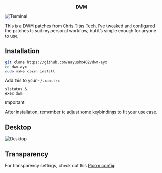 <p align="center"> <strong>DWM</strong>  </p>

![Terminal](https://github.com/aayushx402/images/blob/main/dwm/2024-08-22_22-57.png)

This is a DWM patches from [Chris Titus Tech](https://github.com/ChrisTitusTech/dwm-titus). I’ve tweaked and configured the patches to suit my personal workflow, but it’s simple enough for anyone to use.

## Installation

```bash
git clone https://github.com/aayushx402/dwm-ayx
cd dwm-ayx
sudo make clean install
```

Add this to your `~/.xinitrc`

```
slstatus &
exec dwm
```

> [!IMPORTANT]
> After installation, remember to adjust some keybindings to fit your use case.

## Desktop
![Desktop](https://github.com/aayushx402/images/blob/main/dwm/2024-08-22_22-54.png)

## Transparency

For transparency settings, check out this [Picom config](https://github.com/aayushx402/i3-CatDotfiles/blob/main/picom/picom.conf).

